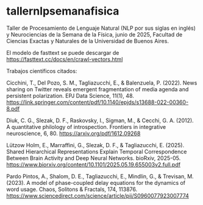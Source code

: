 # tallernlpsemanafisica
Taller de Procesamiento de Lenguaje Natural (NLP por sus siglas en inglés) y Neurociencias de la Semana de la Física, junio de 2025, Facultad de Ciencias Exactas y Naturales de la Universidad de Buenos Aires.

El modelo de fasttext se puede descargar de https://fasttext.cc/docs/en/crawl-vectors.html

Trabajos científicos citados:

Cicchini, T., Del Pozo, S. M., Tagliazucchi, E., & Balenzuela, P. (2022). News sharing on Twitter reveals emergent fragmentation of media agenda and persistent polarization. EPJ Data Science, 11(1), 48. https://link.springer.com/content/pdf/10.1140/epjds/s13688-022-00360-8.pdf

Diuk, C. G., Slezak, D. F., Raskovsky, I., Sigman, M., & Cecchi, G. A. (2012). A quantitative philology of introspection. Frontiers in integrative neuroscience, 6, 80. https://arxiv.org/pdf/1612.09268

Lützow Holm, E., Marraffini, G., Slezak, D. F., & Tagliazucchi, E. (2025). Shared Hierarchical Representations Explain Temporal Correspondence Between Brain Activity and Deep Neural Networks. bioRxiv, 2025-05. https://www.biorxiv.org/content/10.1101/2025.05.19.655003v2.full.pdf

Pardo Pintos, A., Shalom, D. E., Tagliazucchi, E., Mindlin, G., & Trevisan, M. (2023). A model of phase-coupled delay equations for the dynamics of word usage. Chaos, Solitons & Fractals, 174, 113876. https://www.sciencedirect.com/science/article/pii/S0960077923007774
